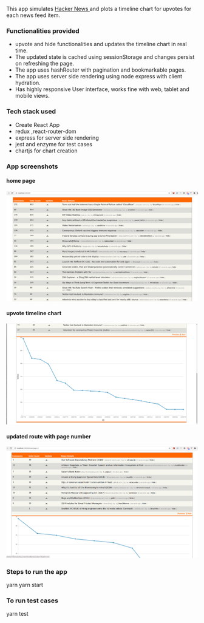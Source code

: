 
This app simulates [ Hacker News ](https://news.ycombinator.com/) and plots a timeline chart for upvotes for each news feed item. 

### Functionalities provided
- upvote and hide functionalities and updates the timeline chart in real time.
- The updated state is cached using sessionStorage and changes persist on refreshing the page.
- The app uses hashRouter with pagination and bookmarkable pages.
- The app uses server side rendering using node express with client hydration.
- Has highly responsive User interface, works fine with web, tablet and mobile views.

### Tech stack used
- Create React App
- redux ,react-router-dom
- express for server side rendering
- jest and enzyme for test cases
- chartjs for chart creation

### App screenshots
#### home page
![home page ](https://github.com/neerajtomar98/hacker-news-app/blob/master/homepage.png?raw=true)
#### upvote timeline chart 
![upvote timeline chart ](https://github.com/neerajtomar98/hacker-news-app/blob/master/upVotetimelineChart.png?raw=true)
#### updated route with page number
![updated route with page number ](https://github.com/neerajtomar98/hacker-news-app/blob/master/newRouteWithpage.png?raw=true)


### Steps to run the app
yarn
yarn start

### To run test cases
yarn test
